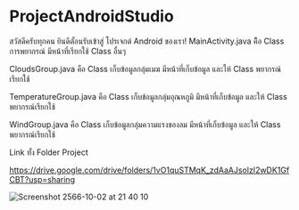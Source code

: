# ProjectAndroidStudio
สวัสดีครับทุกคน ยินดีตั้อนรับเข้าสู่ โปรเจกต์ Android ของเรา!
MainActivity.java คิือ Class การพยากรณ์ มีหน้าที่เรียกใช้ Class อื่นๆ 

CloudsGroup.java คือ Class เก็บข้อมูลกลุ่มเมฆ มีหน้าที่เก็บข้อมูล และให้ Class พยากรณ์เรียกใช้

TemperatureGroup.java คือ Class เก็บข้อมูลกลุ่มอุณหภูมิ มีหน้าที่เก็บข้อมูล และให้ Class พยากรณ์เรียกใช้

WindGroup.java คือ Class เก็บข้อมูลกลุ่มความแรงของลม มีหน้าที่เก็บข้อมูล และให้ Class พยากรณ์เรียกใช้

Link ทั้ง Folder Project

https://drive.google.com/drive/folders/1vO1quSTMqK_zdAaAJsolzI2wDK1GfCBT?usp=sharing

![Screenshot 2566-10-02 at 21 40 10](https://github.com/phetpb631200/ProjectAndroidStudio/assets/104188069/d6991270-c3d6-4401-94dc-71d42bddda36)
